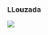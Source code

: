 ### LLouzada

<a href="https://github.com/anuraghazra/github-readme-stats">
  <img align="center" src="https://readme-stats-git-main-llouzada.vercel.app/api?username=llouzada&count_private=true&show_icons=true&theme=blue-green" />
</a>

